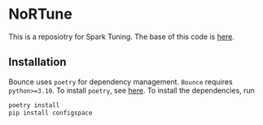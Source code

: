 # NoRTune
This is a reposiotry for Spark Tuning. The base of this code is [here](https://github.com/LeoIV/Bounce).

## Installation

Bounce uses `poetry` for dependency management.
`Bounce` requires `python>=3.10`. To install `poetry`, see [here](https://python-poetry.org/docs/#installation).
To install the dependencies, run

```bash
poetry install
pip install configspace
```
